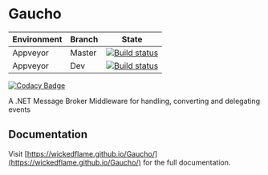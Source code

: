 # Gaucho
| Environment | Branch | State |
|---|---|---|
| Appveyor | Master | [![Build status](https://ci.appveyor.com/api/projects/status/wrhdnq13aalp3mbf/branch/master?svg=true)](https://ci.appveyor.com/project/chriswalpen/gaucho/branch/master) |
| Appveyor | Dev | [![Build status](https://ci.appveyor.com/api/projects/status/wrhdnq13aalp3mbf/branch/dev?svg=true)](https://ci.appveyor.com/project/chriswalpen/gaucho/branch/dev) |
  
[![Codacy Badge](https://app.codacy.com/project/badge/Grade/e80cf318fd734a58a4dd431697151024)](https://www.codacy.com/gh/WickedFlame/Gaucho/dashboard?utm_source=github.com&amp;utm_medium=referral&amp;utm_content=WickedFlame/Gaucho&amp;utm_campaign=Badge_Grade)
  
A .NET Message Broker Middleware for handling, converting and delegating events

## Documentation
Visit [https://wickedflame.github.io/Gaucho/](https://wickedflame.github.io/Gaucho/) for the full documentation.

